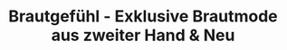 ---
title: "Brautgefühl - Exklusive Brautmode aus zweiter Hand & Neu"
url: /erwitte/brautgefuehl-exklusive-brautmode-aus-zweiter-hand-und-neu/
shop: Kleidung
---